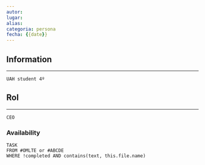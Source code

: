 ```yaml
---
autor:
lugar:
alias:
categoria: persona
fecha: {{date}}
---
```


## Information
- - -
	UAH student 4º

## Rol
- - -
	CEO

### Availability
```dataview
TASK
FROM #OMLTE or #ABCDE
WHERE !completed AND contains(text, this.file.name)
```
